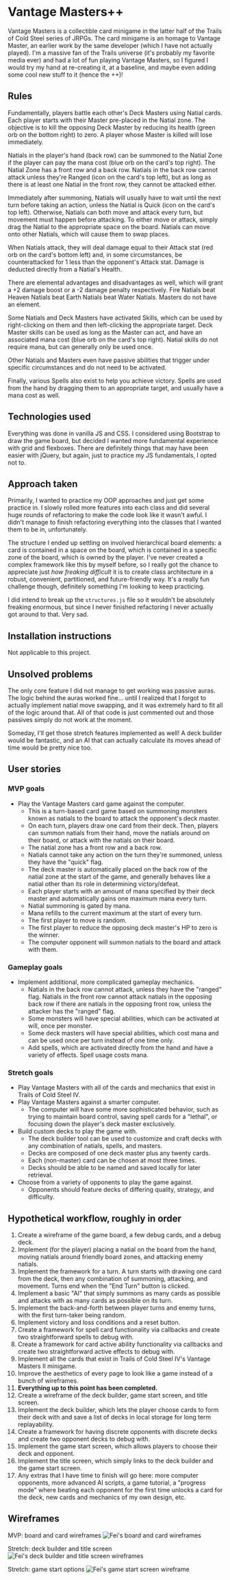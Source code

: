# Vantage Masters++
Vantage Masters is a collectible card minigame in the latter half of the Trails
of Cold Steel series of JRPGs. The card minigame is an homage to Vantage Master,
an earlier work by the same developer (which I have not actually played). I'm a
massive fan of the Trails universe (it's probably my favorite media ever) and
had a lot of fun playing Vantage Masters, so I figured I would try my hand at
re-creating it, at a baseline, and maybe even adding some cool new stuff to it
(hence the ++)!

## Rules
Fundamentally, players battle each other's Deck Masters using Natial cards. Each
player starts with their Master pre-placed in the Natial zone. The objective is
to kill the opposing Deck Master by reducing its health (green orb on the bottom
right) to zero. A player whose Master is killed will lose immediately.

Natials in the player's hand (back row) can be summoned to the Natial Zone if
the player can pay the mana cost (blue orb on the card's top right). The Natial
Zone has a front row and a back row. Natials in the back row cannot attack
unless they're Ranged (icon on the card's top left), but as long as there is
at least one Natial in the front row, they cannot be attacked either.

Immediately after summoning, Natials will usually have to wait until the next
turn before taking an action, unless the Natial is Quick (icon on the card's
top left). Otherwise, Natials can both move and attack every turn, but movement
must happen before attacking. To either move or attack, simply drag the Natial
to the appropriate space on the board. Natials can move onto other Natials,
which will cause them to swap places.

When Natials attack, they will deal damage equal to their Attack stat (red orb
on the card's bottom left) and, in some circumstances, be counterattacked for
1 less than the opponent's Attack stat. Damage is deducted directly from a
Natial's Health.

There are elemental advantages and disadvantages as well, which will grant a +2
damage boost or a -2 damage penalty respectively. Fire Natials beat Heaven
Natials beat Earth Natials beat Water Natials. Masters do not have an element.

Some Natials and Deck Masters have activated Skills, which can be used by 
right-clicking on them and then left-clicking the appropriate target. Deck
Master skills can be used as long as the Master can act, and have an associated
mana cost (blue orb on the card's top right). Natial skills do not require mana,
but can generally only be used once.

Other Natials and Masters even have passive abilities that trigger under
specific circumstances and do not need to be activated.

Finally, various Spells also exist to help you achieve victory. Spells are used
from the hand by dragging them to an appropriate target, and usually have a mana
cost as well.

## Technologies used
Everything was done in vanilla JS and CSS. I considered using Bootstrap to draw
the game board, but decided I wanted more fundamental experience with grid and
flexboxes. There are definitely things that may have been easier with jQuery,
but again, just to practice my JS fundamentals, I opted not to.

## Approach taken
Primarily, I wanted to practice my OOP approaches and just get some practice in.
I slowly rolled more features into each class and did several huge rounds of
refactoring to make the code look like it wasn't awful. I didn't manage to
finish refactoring everything into the classes that I wanted them to be in,
unfortunately.

The structure I ended up settling on involved hierarchical board elements: a
card is contained in a space on the board, which is contained in a specific zone
of the board, which is owned by the player. I've never created a complex
framework like this by myself before, so I really got the chance to appreciate
just *how freaking difficult* it is to create class architecture in a robust,
convenient, partitioned, and future-friendly way. It's a really fun challenge
though, definitely something I'm looking to keep practicing.

I did intend to break up the `structures.js` file so it wouldn't be absolutely
freaking enormous, but since I never finished refactoring I never actually got
around to that. Very sad.

## Installation instructions
Not applicable to this project.

## Unsolved problems
The only core feature I did not manage to get working was passive auras. The
logic behind the auras worked fine... until I realized that I forgot to actually
implement natial move swapping, and it was extremely hard to fit all of the
logic around that. All of that code is just commented out and those passives
simply do not work at the moment.

Someday, I'll get those stretch features implemented as well! A deck builder
would be fantastic, and an AI that can actually calculate its moves ahead of
time would be pretty nice too.

## User stories
### MVP goals
- Play the Vantage Masters card game against the computer.
    - This is a turn-based card game based on summoning monsters known as natials
    to the board to attack the opponent's deck master.
    - On each turn, players draw one card from their deck. Then, players can
    summon natials from their hand, move the natials around on their board, or
    attack with the natials on their board.
    - The natial zone has a front row and a back row.
    - Natials cannot take any action on the turn they're summoned, unless they
    have the "quick" flag.
    - The deck master is automatically placed on the back row of the natial zone
    at the start of the game, and generally behaves like a natial other than its
    role in determining victory/defeat.
    - Each player starts with an amount of mana specified by their deck master
    and automatically gains one maximum mana every turn.
    - Natial summoning is gated by mana.
    - Mana refills to the current maximum at the start of every turn.
    - The first player to move is random.
    - The first player to reduce the opposing deck master's HP to zero is the winner.
    - The computer opponent will summon natials to the board and attack with them.

### Gameplay goals
- Implement additional, more complicated gameplay mechanics.
    - Natials in the back row cannot attack, unless they have the "ranged" flag.
    Natials in the front row cannot attack natials in the opposing back row if
    there are natials in the opposing front row, unless the attacker has the
    "ranged" flag.
    - Some monsters will have special abilities, which can be activated at will,
    once per monster.
    - Some deck masters will have special abilities, which cost mana and can be
    used once per turn instead of one time only.
    - Add spells, which are activated directly from the hand and have a
    variety of effects. Spell usage costs mana.

### Stretch goals
- Play Vantage Masters with all of the cards and mechanics that exist in Trails
of Cold Steel IV.
- Play Vantage Masters against a smarter computer.
    - The computer will have some more sophisticated behavior, such as trying to
    maintain board control, saving spell cards for a "lethal", or focusing down
    the player's deck master exclusively.
- Build custom decks to play the game with.
    - The deck builder tool can be used to customize and craft decks with any
    combination of natials, spells, and masters.
    - Decks are composed of one deck master plus any twenty cards.
    - Each (non-master) card can be chosen at most three times.
    - Decks should be able to be named and saved locally for later retrieval.
- Choose from a variety of opponents to play the game against.
    - Opponents should feature decks of differing quality, strategy, and difficulty.

## Hypothetical workflow, roughly in order
1. Create a wireframe of the game board, a few debug cards, and a debug deck.
1. Implement (for the player) placing a natial on the board from the hand,
moving natials around friendly board zones, and attacking enemy natials.
1. Implement the framework for a turn. A turn starts with drawing one card from
the deck, then any combination of summoning, attacking, and movement. Turns end
when the "End Turn" button is clicked.
1. Implement a basic "AI" that simply summons as many cards as possible and attacks
with as many cards as possible on its turn.
1. Implement the back-and-forth between player turns and enemy turns, with the
first turn-taker being random.
1. Implement victory and loss conditions and a reset button.
1. Create a framework for spell card functionality via callbacks and create two
straightforward spells to debug with.
1. Create a framework for card active ability functionality via callbacks and
create two straightforward active effects to debug with.
1. Implement all the cards that exist in Trails of Cold Steel IV's Vantage
Masters II minigame.
1. Improve the aesthetics of every page to look like a game instead of a bunch
of wireframes.
1. **Everything up to this point has been completed.**
1. Create a wireframe of the deck builder, game start screen, and title screen.
1. Implement the deck builder, which lets the player choose cards to form their
deck with and save a list of decks in local storage for long term replayability.
1. Create a framework for having discrete opponents with discrete decks and
create two opponent decks to debug with.
1. Implement the game start screen, which allows players to choose their deck
and opponent.
1. Implement the title screen, which simply links to the deck builder and
the game start screen.
1. Any extras that I have time to finish will go here: more computer opponents,
more advanced AI scripts, a game tutorial, a "progress mode" where beating each
opponent for the first time unlocks a card for the deck, new cards and mechanics
of my own design, etc.

## Wireframes
MVP: board and card wireframes
![Fei's board and card wireframes](./wireframes/mvp-game-board-and-card.jpeg)

Stretch: deck builder and title screen
![Fei's deck builder and title screen wireframes](./wireframes/deck-builder-and-title.jpeg)

Stretch: game start options
![Fei's game start screen wireframe](./wireframes/game-start.jpeg)